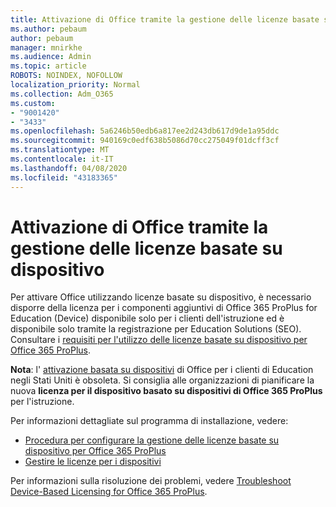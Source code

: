 ```yaml
---
title: Attivazione di Office tramite la gestione delle licenze basate su dispositivo
ms.author: pebaum
author: pebaum
manager: mnirkhe
ms.audience: Admin
ms.topic: article
ROBOTS: NOINDEX, NOFOLLOW
localization_priority: Normal
ms.collection: Adm_O365
ms.custom:
- "9001420"
- "3433"
ms.openlocfilehash: 5a6246b50edb6a817ee2d243db617d9de1a95ddc
ms.sourcegitcommit: 940169c0edf638b5086d70cc275049f01dcff3cf
ms.translationtype: MT
ms.contentlocale: it-IT
ms.lasthandoff: 04/08/2020
ms.locfileid: "43183365"
---
```

# <a name="activating-office-using-device-based-licensing"></a>Attivazione di Office tramite la gestione delle licenze basate su dispositivo

Per attivare Office utilizzando licenze basate su dispositivo, è necessario disporre della licenza per i componenti aggiuntivi di Office 365 ProPlus for Education (Device) disponibile solo per i clienti dell'istruzione ed è disponibile solo tramite la registrazione per Education Solutions (SEO). Consultare i [requisiti per l'utilizzo delle licenze basate su dispositivo per Office 365 ProPlus](https://docs.microsoft.com/deployoffice/device-based-licensing#requirements-for-using-device-based-licensing-for-office-365-proplus).

**Nota**: l' [attivazione basata su dispositivi](https://aka.ms/officedba) di Office per i clienti di Education negli Stati Uniti è obsoleta. Si consiglia alle organizzazioni di pianificare la nuova **licenza per il dispositivo basato su dispositivi di Office 365 ProPlus** per l'istruzione.

Per informazioni dettagliate sul programma di installazione, vedere:
- [Procedura per configurare la gestione delle licenze basate su dispositivo per Office 365 ProPlus](https://docs.microsoft.com/deployoffice/device-based-licensing#steps-to-configure-device-based-licensing-for-office-365-proplus)
- [Gestire le licenze per i dispositivi](https://docs.microsoft.com/Office365/Admin/misc/manage-licenses-for-devices)

Per informazioni sulla risoluzione dei problemi, vedere [Troubleshoot Device-Based Licensing for Office 365 ProPlus](https://docs.microsoft.com/deployoffice/device-based-licensing#troubleshoot-device-based-licensing-for-office-365-proplus).